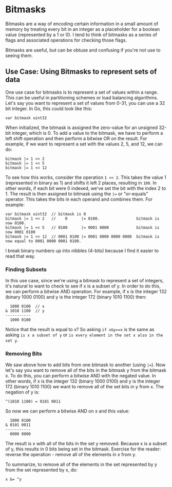 
# Bitmasks

Bitmasks are a way of encoding certain information in a small amount of memory by treating every bit in an integer as a placeholder for a boolean value (represented by a 1 or 0). I tend to think of bitmasks as a series of flags and associated operations for checking those flags.

Bitmasks are useful, but can be obtuse and confusing if you're not use to seeing them.

## Use Case: Using Bitmasks to represent sets of data

One use case for bitmasks is to represent a set of values within a range. This can be useful in partitioning schemes or load balancing algorithms. Let's say you want to represent a set of values from 0-31, you can use a 32 bit integer. In Go, this could look like this:

```
var bitmask uint32
```

When initialized, the bitmask is assigned the zero-value for an unsigned 32-bit integer, which is 0. To add a value to the bitmask, we have to perform a left shift operation and then perform a bitwise OR on the result. For example, if we want to represent a set with the values 2, 5, and 12, we can do:

```
bitmask |= 1 << 2
bitmask |= 1 << 5
bitmask |= 1 << 12
```

To see how this works, consider the operation `1 << 2`. This takes the value 1 (represented in binary as 1) and shifts it left 2 places, resulting in `100`. In other words, if each bit were 0 indexed, we've set the bit with the index 2 to 1. The result is then assigned to bitmask using the `|=` or "or-equals" operator. This takes the bits in each operand and combines them. For example:

```
var bitmask uint32  // bitmask is 0
bitmask |= 1 << 2   //    0      |= 0100.                bitmask is now 0100.
bitmask |= 1 << 5   // 0100      |= 0001 0000            bitmask is now 0001 0100
bitmask |= 1 << 12  // 0001 0100 |= 0001 0000 0000 0000  bitmask is now equal to 0001 0000 0001 0100.
```

I break binary numbers up into nibbles (4-bits) because I find it easier to read that way.

### Finding Subsets

In this use case, since we're using a bitmask to represent a set of integers, it's natural to want to check to see if x is a subset of y. In order to do this, we can perform a bitwise AND operation. For example, if x is the integer 132 (binary 1000 0100) and y is the integer 172 (binary 1010 1100) then:

```
  1000 0100  // x
& 1010 1100  // y
-----------
  1000 0100
```

Notice that the result is equal to x? So asking `if x&y==x` is the same as asking `is x a subset of y` or `is every element in the set x also in the set y`.

### Removing Bits

We saw above how to add bits from one bitmask to another (using `|=`). Now let's say you want to remove all of the bits in the bitmask y from the bitmask x. To do this, you can perform a bitwise AND with the negated value. In other words, if x is the integer 132 (binary 1000 0100) and y is the integer 172 (binary 1010 1100) we want to remove all of the set bits in y from x. The negation of y is:

```
^(1010 1100) = 0101 0011
```

So now we can perform a bitwise AND on x and this value:

```
  1000 0100
& 0101 0011
-----------
  0000 0000
```

The result is x with all of the bits in the set y removed. Because x is a subset of y, this results in 0 bits being set in the bitmask. Exercise for the reader: reverse the operation - remove all of the elements in x from y.

To summarize, to remove all of the elements in the set represented by y from the set represented by x, do:

```
x &= ^y
```
